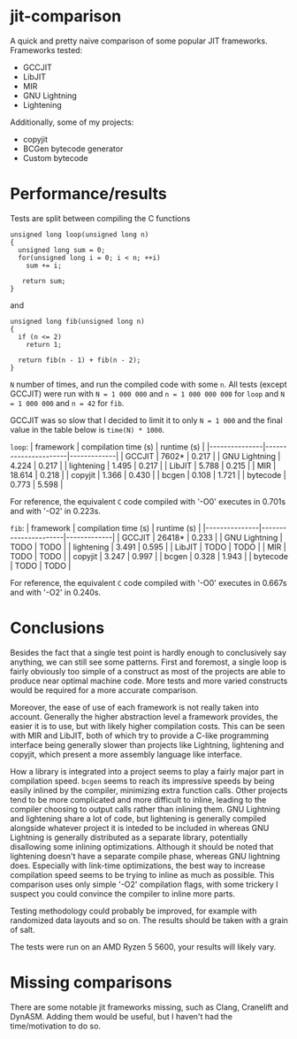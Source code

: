# jit-comparison

A quick and pretty naive comparison of some popular JIT frameworks.
Frameworks tested:

+ GCCJIT
+ LibJIT
+ MIR
+ GNU Lightning
+ Lightening

Additionally, some of my projects:

+ copyjit
+ BCGen bytecode generator
+ Custom bytecode

# Performance/results
Tests are split between compiling the C functions
```
unsigned long loop(unsigned long n)
{
  unsigned long sum = 0;
  for(unsigned long i = 0; i < n; ++i)
    sum += i;

   return sum;
}
```

and

```
unsigned long fib(unsigned long n)
{
  if (n <= 2)
    return 1;

  return fib(n - 1) + fib(n - 2);
}
```

`N` number of times, and run the compiled code with some `n`.
All tests (except GCCJIT) were run with `N = 1 000 000` and `n = 1 000 000 000` for `loop`
and `N = 1 000 000` and `n = 42` for `fib`.

GCCJIT was so slow that I decided to limit it to only `N = 1 000` and the final
value in the table below is `time(N) * 1000`.

`loop`:
| framework     | compilation time (s) | runtime (s) |
|---------------|----------------------|-------------|
| GCCJIT        | 7602*                | 0.217       |
| GNU Lightning | 4.224                | 0.217       |
| lightening    | 1.495                | 0.217       |
| LibJIT        | 5.788                | 0.215       |
| MIR           | 18.614               | 0.218       |
| copyjit       | 1.366                | 0.430       |
| bcgen         | 0.108                | 1.721       |
| bytecode      | 0.773                | 5.598       |

For reference, the equivalent `C` code compiled with '-O0' executes
in 0.701s and with '-O2' in 0.223s.

`fib`:
| framework     | compilation time (s) | runtime (s) |
|---------------|----------------------|-------------|
| GCCJIT        | 26418*               | 0.233       |
| GNU Lightning | TODO                 | TODO        |
| lightening    | 3.491                | 0.595       |
| LibJIT        | TODO                 | TODO        |
| MIR           | TODO                 | TODO        |
| copyjit       | 3.247                | 0.997       |
| bcgen         | 0.328                | 1.943       |
| bytecode      | TODO                 | TODO        |

For reference, the equivalent `C` code compiled with '-O0' executes
in 0.667s and with '-O2' in 0.240s.

# Conclusions

Besides the fact that a single test point is hardly enough to conclusively say anything,
we can still see some patterns. First and foremost, a single loop is fairly
obviously too simple of a construct as most of the projects are able to produce
near optimal machine code. More tests and more varied constructs would be required
for a more accurate comparison.

Moreover, the ease of use of each framework is not really taken into account.
Generally the higher abstraction level a framework provides, the easier it is to
use, but with likely higher compilation costs. This can be seen with MIR and
LibJIT, both of which try to provide a C-like programming interface being
generally slower than projects like Lightning, lightening and copyjit, which
present a more assembly language like interface.

How a library is integrated into a project seems to play a fairly major part
in compilation speed. `bcgen` seems to reach its impressive speeds by being easily
inlined by the compiler, minimizing extra function calls. Other projects tend to
be more complicated and more difficult to inline, leading to the compiler
choosing to output calls rather than inlining them. GNU Lightning and
lightening share a lot of code, but lightening is generally compiled
alongside whatever project it is inteded to be included in whereas GNU Lightning
is generally distributed as a separate library, potentially disallowing some inlining
optimizations. Although it should be noted that lightening doesn't have a
separate compile phase, whereas GNU lightning does. Especially with link-time
optimizations, the best way to increase compilation speed seems to be trying to
inline as much as possible. This comparison uses only simple '-O2' compilation
flags, with some trickery I suspect you could convince the compiler to inline
more parts.

Testing methodology could probably be improved, for example with randomized
data layouts and so on. The results should be taken with a grain of salt.

The tests were run on an AMD Ryzen 5 5600, your results will likely vary.

# Missing comparisons

There are some notable jit frameworks missing, such as Clang, Cranelift and
DynASM. Adding them would be useful, but I haven't had the time/motivation to do
so.
